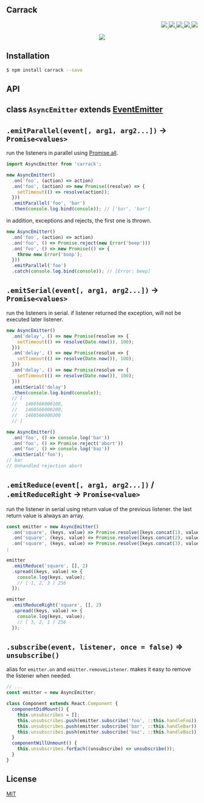 Carrack
---

<p align="right">
  <a href="https://npmjs.org/package/carrack">
    <img src="https://img.shields.io/npm/v/carrack.svg?style=flat-square">
  </a>
  <a href="https://travis-ci.org/59naga/carrack">
    <img src="http://img.shields.io/travis/59naga/carrack.svg?style=flat-square">
  </a>
  <a href="https://codeclimate.com/github/59naga/carrack/coverage">
    <img src="https://img.shields.io/codeclimate/github/59naga/carrack.svg?style=flat-square">
  </a>
  <a href="https://codeclimate.com/github/59naga/carrack">
    <img src="https://img.shields.io/codeclimate/coverage/github/59naga/carrack.svg?style=flat-square">
  </a>
  <a href="https://gemnasium.com/59naga/carrack">
    <img src="https://img.shields.io/gemnasium/59naga/carrack.svg?style=flat-square">
  </a>
</p>

<p align="center">
  <a href="https://saucelabs.com/u/59798">
    <img src="http://soysauce.berabou.me/u/59798/carrack.svg">
  </a>
</p>

Installation
---
```bash
$ npm install carrack --save
```

API
---

class `AsyncEmitter` extends [EventEmitter](https://nodejs.org/api/events.html)
---

`.emitParallel(event[, arg1, arg2...])` -> `Promise<values>`
---

run the listeners in parallel using [Promise.all](http://bluebirdjs.com/docs/api/promise.all.html).

```js
import AsyncEmitter from 'carrack';

new AsyncEmitter()
  .on('foo', (action) => action)
  .on('foo', (action) => new Promise((resolve) => {
    setTimeout(() => resolve(action));
  }))
  .emitParallel('foo', 'bar')
  .then(console.log.bind(console)); // ['bar', 'bar']
```

in addition, exceptions and rejects, the first one is thrown.

```js
new AsyncEmitter()
  .on('foo', (action) => action)
  .on('foo', () => Promise.reject(new Error('beep')))
  .on('foo', () => new Promise(() => {
    throw new Error('boop');
  }))
  .emitParallel('foo')
  .catch(console.log.bind(console)); // [Error: beep]
```

`.emitSerial(event[, arg1, arg2...])` -> `Promise<values>`
---

run the listeners in serial.
if listener returned the exception, will not be executed later listener.

```js
new AsyncEmitter()
  .on('delay', () => new Promise(resolve => {
    setTimeout(() => resolve(Date.now()), 100);
  }))
  .on('delay', () => new Promise(resolve => {
    setTimeout(() => resolve(Date.now()), 100);
  }))
  .on('delay', () => new Promise(resolve => {
    setTimeout(() => resolve(Date.now()), 100);
  }))
  .emitSerial('delay')
  .then(console.log.bind(console));
  // [
  //   1460566000100,
  //   1460566000200,
  //   1460566000300
  // ]

new AsyncEmitter()
  .on('foo', () => console.log('bar'))
  .on('foo', () => Promise.reject('abort'))
  .on('foo', () => console.log('baz'))
  .emitSerial('foo');
// bar
// Unhandled rejection abort
```

`.emitReduce(event[, arg1, arg2...])` / `.emitReduceRight` -> `Promise<value>`
---

run the listener in serial using return value of the previous listener.
the last return value is always an array.

```js
const emitter = new AsyncEmitter()
  .on('square', (keys, value) => Promise.resolve([keys.concat(1), value * value]))
  .on('square', (keys, value) => Promise.resolve([keys.concat(2), value * value]))
  .on('square', (keys, value) => Promise.resolve([keys.concat(3), value * value]))
;

emitter
  .emitReduce('square', [], 2)
  .spread((keys, value) => {
    console.log(keys, value);
    // [ 1, 2, 3 ] 256
  });

emitter
  .emitReduceRight('square', [], 2)
  .spread((keys, value) => {
    console.log(keys, value);
    // [ 3, 2, 1 ] 256
  });
```

`.subscribe(event, listener, once = false)` => `unsubscribe()`
---
alias for `emitter.on` and `emitter.removeListener`.
makes it easy to remove the listener when needed.

```js
// ...
const emitter = new AsyncEmitter;

class Component extends React.Component {
  componentDidMount() {
    this.unsubscribes = [];
    this.unsubscribes.push(emitter.subscribe('foo', ::this.handleFoo));
    this.unsubscribes.push(emitter.subscribe('bar', ::this.handleBar));
    this.unsubscribes.push(emitter.subscribe('baz', ::this.handleBaz));
  }
  componentWillUnmount() {
    this.unsubscribes.forEach((unsubscribe) => unsubscribe());
  }
}
```

License
---
[MIT](http://59naga.mit-license.org/)

